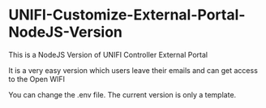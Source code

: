 # UNIFI-Customize-External-Portal-NodeJS-Version

This is a NodeJS Version of UNIFI Controller External Portal 

It is a very easy version which users leave their emails and can get 
access to the Open WIFI

You can change the .env file. The current version is only a template.
